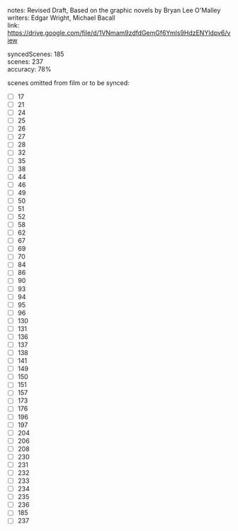 notes: Revised Draft, Based on the graphic novels by Bryan Lee O'Malley  
writers: Edgar Wright, Michael Bacall  
link: https://drive.google.com/file/d/1VNmam9zdfdGemGf6Ymls9HdzENYldpv6/view  

syncedScenes: 185  
scenes: 237  
accuracy: 78%  

scenes omitted from film or to be synced:  
- [ ] 17  
- [ ] 21  
- [ ] 24  
- [ ] 25  
- [ ] 26  
- [ ] 27  
- [ ] 28  
- [ ] 32  
- [ ] 35  
- [ ] 38  
- [ ] 44  
- [ ] 46  
- [ ] 49  
- [ ] 50  
- [ ] 51  
- [ ] 52  
- [ ] 58  
- [ ] 62  
- [ ] 67  
- [ ] 69  
- [ ] 70  
- [ ] 84  
- [ ] 86  
- [ ] 90  
- [ ] 93  
- [ ] 94  
- [ ] 95  
- [ ] 96  
- [ ] 130  
- [ ] 131  
- [ ] 136  
- [ ] 137  
- [ ] 138  
- [ ] 141  
- [ ] 149  
- [ ] 150  
- [ ] 151  
- [ ] 157  
- [ ] 173  
- [ ] 176  
- [ ] 196  
- [ ] 197  
- [ ] 204  
- [ ] 206  
- [ ] 208  
- [ ] 230  
- [ ] 231  
- [ ] 232  
- [ ] 233  
- [ ] 234  
- [ ] 235  
- [ ] 236  
- [ ] 185  
- [ ] 237  